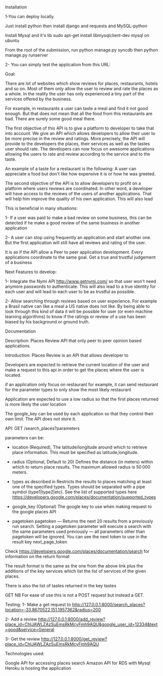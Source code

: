 Installation

1-You can deploy locally.

Just install python then install django and requests and MySQL-python

Install Mysql and it's lib sudo apt-get install libmysqlclient-dev mysql on ubuntu

From the root of the submission, run  python manage.py syncdb
then python manage.py runserver


2- You can simply test the application from this URL:



Goal:

There are lot of websites which show reviews for places, restaurants, hotels and so on.
Most of them only allow the user to review  and rate the places as a whole. In the reality the user has only
experienced
a tiny part of the services offered by the business.

For example, in restaurants a user can taste a meal and find it not good enough. But that does not mean that all the
food from this restaurants are bad. There are surely some good meal there.


The first objective of this API is to give a platform to developer to take that into account. We give an API which
allows developers to allow their user to be more precise in the review and ratings.
More precisely, the API will provide to the developers the places, their services as well as the tastes user should
rate. The developers can now focus on awesome applications allowing the users to rate and review according to the
service and to the taste.

An example of a taste for a restaurant is the following: A user can appreciate a food but don't like how expensive it
 is or how he was greeted.


 The second objective of the API is to allow developers to profit on a platform where users reviews are coordinated.
 In other word, a developer will have access to the reviews of the users of another applications.
 That will help him improve the quality of his own application. This will also lead


 This is beneficial in many situations:

 1- If a user was paid to make a bad review on some business, this can be detected if he make a good review of the
 same business in another application

 2- A user can stop using frequently an application and start another one. But the first application will still have
 all reviews and rating of the user.


 It is as if the API allow a Peer to peer application development. Every applications coordinate to the same goal.
 Get a true and trustful judgement of a business



Next Features to develop:

1- Integrate the Nymi API http://www.getnymi.com/  so that user won't need anymore passwords to authenticate.
This will also lead to a true identity for each user and will lead to each user to be as trustful as possible.

2- Allow searching through reviews based on user experience.
For example a Brasil native can like a meal a US native does not like.
By being able to look through this kind of data it will be possible for user (or even machine learning algorithms) to
know if the ratings or review of a use has been biased by his background or ground truth.





Documentation

Description:  Places Review API that only peer to peer opinion based applications.

Introduction: Places Review is an API that allows developer to


Developers are expected to retrieve the current location of the user and make a request to this api in order
to get the places where the user is located.

if an application only focus on restaurant for example, it can send restaurant for the parameter types to only show the
most likely restaurant

Application are expected to use a low radius so that the first places returned is more likely the user location


The google_key can be used by each application so that they control their own limit.  The API does not store it.



API: GET  /search_places?parameters


parameters can be:
  - location (Required), The latitude/longitude around which to retrieve place information. This must be specified as
  latitude,longitude.
  - radius (Optional, Default to 20) Defines the distance (in meters) within which to return place results. The
  maximum allowed radius is
  50 000 meters.
  - types  as described  in  Restricts the results to places matching at least one of the specified types.
    Types should be separated with a pipe symbol (type1|type2|etc). See the list of supported types here
     https://developers.google.com/places/documentation/supported_types

  - google_key (Optional) The google key to use when making request to the google places API

  - pagetoken pagetoken — Returns the next 20 results from a previously run search.
    Setting a pagetoken parameter will execute a search with the same parameters used previously
     — all parameters other than pagetoken will be ignored. You can see the next token to use in the result key next_page_token


Check https://developers.google.com/places/documentation/search for information on the return format

The result format is the same as the one from the above link plus the additions of the key services which list the
list of services of the given places.

There is also the list of tastes returned in the key tastes




GET
NB For ease of use this is not a POST request but instead a GET.



Testing:
1- Make a get request to
http://127.0.0.1:8000/search_places?location=-33.8670522,151.1957362&radius=200

2- Add a review
http://127.0.0.1:8000/add_review?place_id=ChIJAWLZAzSuEmsRkMcyFmh9AQU&google_user_id=12334&text=good&service=General

3- Get the review
http://127.0.0.1:8000/get_review?place_id=ChIJAWLZAzSuEmsRkMcyFmh9AQU






















Technologies used:

Google API for accessing places search
Amazon API for RDS with Mysql
Heroku is hosting the application